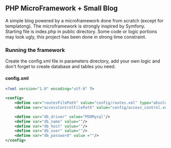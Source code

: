 ## PHP MicroFramework + Small Blog

A simple blog powered by a microframework done from scratch (except for templatong).
The microframework is strongly inspired by Symfony.    
Starting file is index.php in public directory.
Some code or logic portions may look ugly, this project has been done in strong time constraint.


### Running the framework
Create the config.xml file in parameters directory, add your own logic and don't forget to create database and tables you need.

#### config.xml 
```xml
<?xml version="1.0" encoding="utf-8" ?>

<config>
    <define var="routesFilePath" value="config/routes.xml" type="absolute_path"/>
    <define var="accessControlFilePath" value="config/access_control.xml" type="absolute_path"/>

    <define var="db_driver" value="PDOMysql"/>
    <define var="db_name" value=""/>
    <define var="db_host" value=""/>
    <define var="db_user" value=""/>
    <define var="db_password" value =""/>
</config>
```